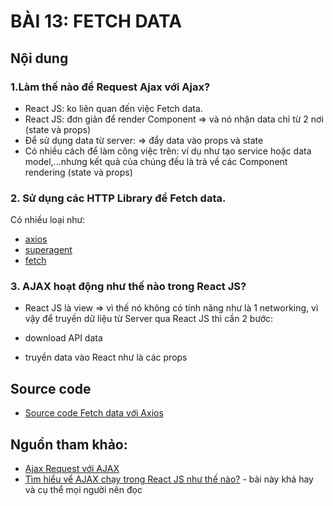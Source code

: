 # BÀI 13: FETCH DATA

## Nội dung

### 1.Làm thế nào để Request Ajax với Ajax?

* React JS: ko liên quan đến việc Fetch data.
* React JS: đơn giản để render Component => và nó nhận data chỉ từ 2 nơi (state và props)
* Để sử dụng data từ server: => đẩy data vào props và state
* Có nhiều cách để làm công việc trên: ví dụ như tạo service hoặc data model,...nhưng kết quả của chúng đều là trả về các Component rendering (state và props)

### 2. Sử dụng các HTTP Library để Fetch data.

Có nhiều loại như:
* [axios](https://github.com/mzabriskie/axios)
* [superagent](https://github.com/visionmedia/superagent)
* [fetch](https://github.com/github/fetch)

### 3. AJAX hoạt động như thế nào trong React JS?

* React JS là view => vì thế nó không có tính năng như là 1 networking, vì vậy để truyền dữ liệu từ Server qua React JS thì cần 2 bước:

+ download API data 

+ truyền data vào React như là các props

## Source code

* [Source code Fetch data với Axios](https://github.com/nvminhtu/React/blob/master/reactjs/level1/fetch-data)

## Nguồn tham khảo:

* [Ajax Request với AJAX](https://daveceddia.com/ajax-requests-in-react/)
* [Tìm hiểu vể AJAX chạy trong React JS như thế nào?](http://andrewhfarmer.com/how-ajax-works-react/) - bài này khá hay và cụ thể mọi người nên đọc

